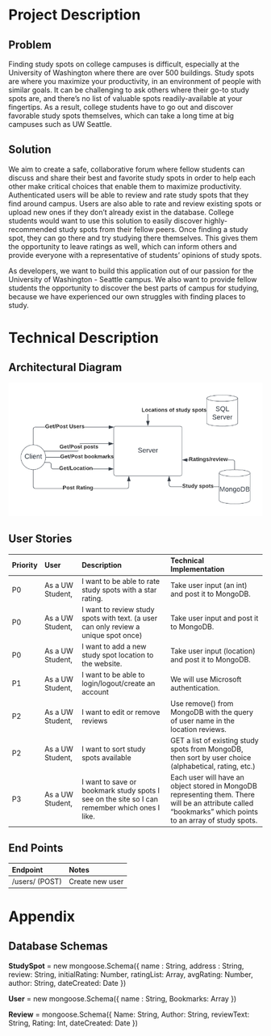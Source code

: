 # Project Description

## Problem
Finding study spots on college campuses is difficult, especially at the University of Washington where there are over 500 buildings. Study spots are where you maximize your productivity, in an environment of people with similar goals. It can be challenging to ask others where their go-to study spots are, and there’s no list of valuable spots readily-available at your fingertips. As a result, college students have to go out and discover favorable study spots themselves, which can take a long time at big campuses such as UW Seattle.

## Solution
We aim to create a safe, collaborative forum where fellow students can discuss and share their best and favorite study spots in order to help each other make critical choices that enable them to maximize productivity. Authenticated users will be able to review and rate study spots that they find around campus. Users are also able to rate and review existing spots or upload new ones if they don’t already exist in the database. College students would want to use this solution to easily discover highly-recommended study spots from their fellow peers. Once finding a study spot, they can go there and try studying there themselves. This gives them the opportunity to leave ratings as well, which can inform others and provide everyone with a representative of students’ opinions of study spots.

As developers, we want to build this application out of our passion for the University of Washington - Seattle campus. We also want to provide fellow students the opportunity to discover the best parts of campus for studying, because we have experienced our own struggles with finding places to study.

# Technical Description

## Architectural Diagram
![Architectural Diagram](Architectural-Diagram.png)

## User Stories
| Priority | User | Description | Technical Implementation |
|:---------|:-----|:------------|:-------------------------|      
| P0       | As a UW Student, | I want to be able to rate study spots with a star rating. | Take user input (an int) and post it to MongoDB.
| P0       | As a UW Student, | I want to review study spots with text. (a user can only review a unique spot once) | Take user input and post it to MongoDB.
| P0       | As a UW Student, | I want to add a new study spot location to the website. | Take user input (location) and post it to MongoDB.
| P1       | As a UW Student, | I want to be able to login/logout/create an account | We will use Microsoft authentication.
| P2       | As a UW Student, | I want to edit or remove reviews | Use remove() from MongoDB with the query of user name in the location reviews.
| P2       | As a UW Student, | I want to sort study spots available | GET a list of existing study spots from MongoDB, then sort by user choice (alphabetical, rating, etc.)
| P3       | As a UW Student, | I want to save or bookmark study spots I see on the site so I can remember which ones I like. | Each user will have an object stored in MongoDB representing them. There will be an attribute called “bookmarks” which points to an array of study spots.

## End Points
| Endpoint | Notes |
|:---------|:------|
|/users/ (POST) | Create new user

# Appendix
## Database Schemas
**StudySpot** =  new mongoose.Schema({
    name : String,
	address : String,
	review: String,
	initialRating: Number,
	ratingList: Array,
	avgRating: Number,
	author: String,
	dateCreated: Date
})


**User** = new mongoose.Schema({
	name : String,
	Bookmarks: Array
})

**Review** = mongoose.Schema({
	Name: String,
	Author: String, 
	reviewText: String,
	Rating: Int,
	dateCreated: Date
})



